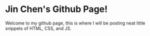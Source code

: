 # Jin Chen's Github Page!

Welcome to my github page, this is where I will be posting neat little snippets of HTML, CSS, and JS.
